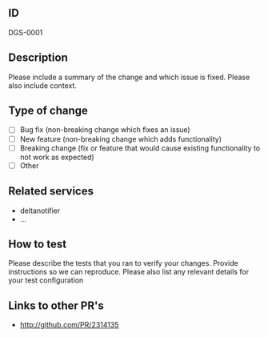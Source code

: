## ID
 DGS-0001

 ## Description

 Please include a summary of the change and which issue is fixed. Please also include context.

 ## Type of change

 - [ ] Bug fix (non-breaking change which fixes an issue)
 - [ ] New feature (non-breaking change which adds functionality)
 - [ ] Breaking change (fix or feature that would cause existing functionality to not work as expected)
 - [ ] Other

 ## Related services

 - deltanotifier
 - ...

 ## How to test

 Please describe the tests that you ran to verify your changes. Provide instructions so we can reproduce. Please also list any relevant details for your test configuration

 ## Links to other PR's

 - http://github.com/PR/2314135
